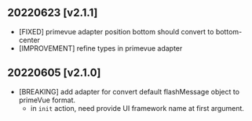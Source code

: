 ## 20220623 [v2.1.1]

- [FIXED] primevue adapter position bottom should convert to bottom-center
- [IMPROVEMENT] refine types in primevue adapter

## 20220605 [v2.1.0]

- [BREAKING] add adapter for convert default flashMessage object to primeVue format.
  - in `init` action, need provide UI framework name at first argument.
